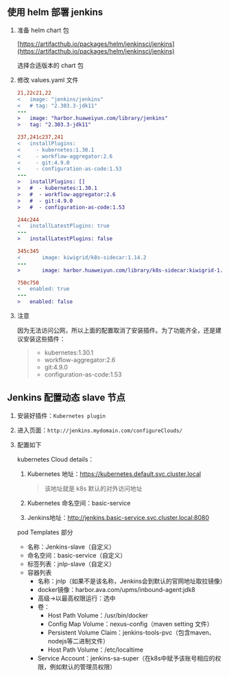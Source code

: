 ## 使用 helm 部署 jenkins

1. 准备 helm chart 包

    [https://artifacthub.io/packages/helm/jenkinsci/jenkins](https://artifacthub.io/packages/helm/jenkinsci/jenkins)

    选择合适版本的 chart 包

2. 修改 values.yaml 文件

    ```diff
    21,22c21,22
    <   image: "jenkins/jenkins"
    <   # tag: "2.303.3-jdk11"
    ---
    >   image: "harbor.huaweiyun.com/library/jenkins"
    >   tag: "2.303.3-jdk11"
    
    237,241c237,241
    <   installPlugins:
    <     - kubernetes:1.30.1
    <     - workflow-aggregator:2.6
    <     - git:4.9.0
    <     - configuration-as-code:1.53
    ---
    >   installPlugins: []
    >   #  - kubernetes:1.30.1
    >   #  - workflow-aggregator:2.6
    >   #  - git:4.9.0
    >   #  - configuration-as-code:1.53
    
    244c244
    <   installLatestPlugins: true
    ---
    >   installLatestPlugins: false
    
    345c345
    <       image: kiwigrid/k8s-sidecar:1.14.2
    ---
    >       image: harbor.huaweiyun.com/library/k8s-sidecar:kiwigrid-1.14.2
    
    750c750
    <   enabled: true
    ---
    >   enabled: false
    ```

3. 注意

    因为无法访问公网，所以上面的配置取消了安装插件。为了功能齐全，还是建议安装这些插件：

    >  - kubernetes:1.30.1
    >  - workflow-aggregator:2.6
    >  - git:4.9.0
    >  - configuration-as-code:1.53



## Jenkins 配置动态 slave 节点

1. 安装好插件：`Kubernetes plugin`
2. 进入页面：`http://jenkins.mydomain.com/configureClouds/`
3. 配置如下

    kubernetes Cloud details：

    1. Kubernetes 地址：https://kubernetes.default.svc.cluster.local

        > 该地址就是 k8s 默认的对外访问地址

    2. Kubernetes 命名空间：basic-service

    3. Jenkins地址：http://jenkins.basic-service.svc.cluster.local:8080



    pod Templates 部分

    * 名称：Jenkins-slave（自定义）
    * 命名空间：basic-service（自定义）
    * 标签列表：jnlp-slave（自定义）
    * 容器列表
      * 名称：jnlp（如果不是该名称，Jenkins会到默认的官网地址取拉镜像）
      * docker镜像：harbor.ava.com/upms/inbound-agent:jdk8
      * 高级->以最高权限运行：选中
      * 卷：
        * Host Path Volume：/usr/bin/docker
        * Config Map Volume：nexus-config（maven setting 文件）
        * Persistent Volume Claim：jenkins-tools-pvc（包含maven、nodejs等二进制文件）
        * Host Path Volume：/etc/localtime
      * Service Account：jenkins-sa-super（在k8s中赋予该账号相应的权限，例如默认的管理员权限）

